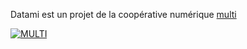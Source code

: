 <p class="has-text-centered mt-5 mb-0 is-size-7 has-text-grey is-italic">
  Datami est un projet de la coopérative numérique
  <a href="https://multi.coop" target="_blank">
    multi
  </a>
</p>

<div class="columns is-multiline is-vcentered is-centered mt-0 mb-6">
  <div class="column is-2 has-text-centered my-0">
    <a class=""
      href="https://multi.coop"
      target="_blank">
      <img
        style="max-height: 45px; width: auto;"
        src="https://raw.githubusercontent.com/multi-coop/datami-documentation-content/main/images/logos/logo-multi-003.png"
        alt="MULTI"
      />
    </a>
  </div>
</div>
